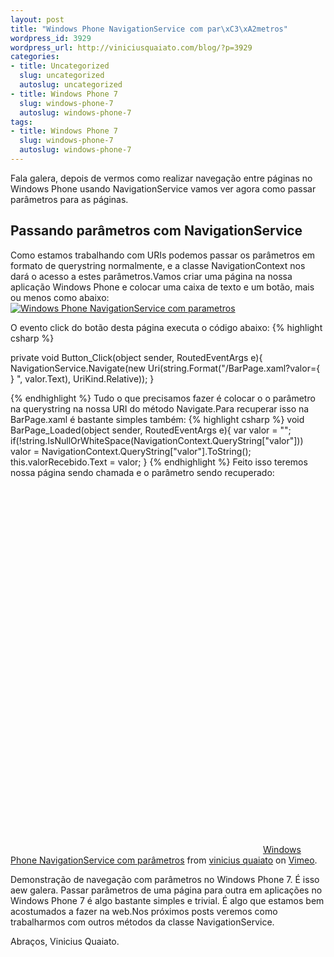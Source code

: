 ```yaml
--- 
layout: post
title: "Windows Phone NavigationService com par\xC3\xA2metros"
wordpress_id: 3929
wordpress_url: http://viniciusquaiato.com/blog/?p=3929
categories: 
- title: Uncategorized
  slug: uncategorized
  autoslug: uncategorized
- title: Windows Phone 7
  slug: windows-phone-7
  autoslug: windows-phone-7
tags: 
- title: Windows Phone 7
  slug: windows-phone-7
  autoslug: windows-phone-7
---
```

Fala galera, depois de vermos como realizar navegação entre páginas no Windows Phone usando NavigationService vamos ver agora como passar parâmetros para as páginas.

## Passando parâmetros com NavigationService


Como estamos trabalhando com URIs podemos passar os parâmetros em formato de querystring normalmente, e a classe NavigationContext nos dará o acesso a estes parâmetros.Vamos criar uma página na nossa aplicação Windows Phone e colocar uma caixa de texto e um botão, mais ou menos como abaixo:[![Windows Phone NavigationService com parametros](http://viniciusquaiato.com/images_posts/Windows-Phone-NavigationService-com-parametros-exemplo-165x300.png "Windows Phone NavigationService com parametros")](http://viniciusquaiato.com/images_posts/Windows-Phone-NavigationService-com-parametros-exemplo.png)

O evento click do botão desta página executa o código abaixo:
{% highlight csharp %}

private void Button_Click(object sender, RoutedEventArgs e){    NavigationService.Navigate(new Uri(string.Format("/BarPage.xaml?valor={
}
", valor.Text), UriKind.Relative));
    }

{% endhighlight %}
Tudo o que precisamos fazer é colocar o o parâmetro na querystring na nossa URI do método Navigate.Para recuperar isso na BarPage.xaml é bastante simples também:
{% highlight csharp %}
void BarPage_Loaded(object sender, RoutedEventArgs e){
var valor = "<nenhum valor>";
if(!string.IsNullOrWhiteSpace(NavigationContext.QueryString["valor"]))        valor = NavigationContext.QueryString["valor"].ToString();
    this.valorRecebido.Text = valor;
    }
</nenhum>
{% endhighlight %}
Feito isso teremos nossa página sendo chamada e o parâmetro sendo recuperado:<object width="400" height="750"><param name="allowfullscreen" value="true" /><param name="allowscriptaccess" value="always" /><param name="movie" value="http://vimeo.com/moogaloop.swf?clip_id=27168277&amp;
    server=vimeo.com&amp;
    show_title=0&amp;
    show_byline=0&amp;
    show_portrait=0&amp;
    color=00adef&amp;
    fullscreen=1&amp;
    autoplay=0&amp;
    loop=0" /><embed src="http://vimeo.com/moogaloop.swf?clip_id=27168277&amp;
    server=vimeo.com&amp;
    show_title=0&amp;
    show_byline=0&amp;
    show_portrait=0&amp;
    color=00adef&amp;
    fullscreen=1&amp;
    autoplay=0&amp;
    loop=0" type="application/x-shockwave-flash" allowfullscreen="true" allowscriptaccess="always" width="400" height="600"></embed></object>
[Windows Phone NavigationService com parâmetros](http://vimeo.com/27168277) from [vinicius quaiato](http://vimeo.com/user2557055) on [Vimeo](http://vimeo.com).

Demonstração de navegação com parâmetros no Windows Phone 7.
É isso aew galera. Passar parâmetros de uma página para outra em aplicações no Windows Phone 7 é algo bastante simples e trivial. É algo que estamos bem acostumados a fazer na web.Nos próximos posts veremos como trabalharmos com outros métodos da classe NavigationService.

Abraços,
Vinicius Quaiato.
